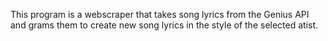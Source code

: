 This program is a webscraper that takes song lyrics from the Genius API and grams them to create new song lyrics in the style of the selected atist.
